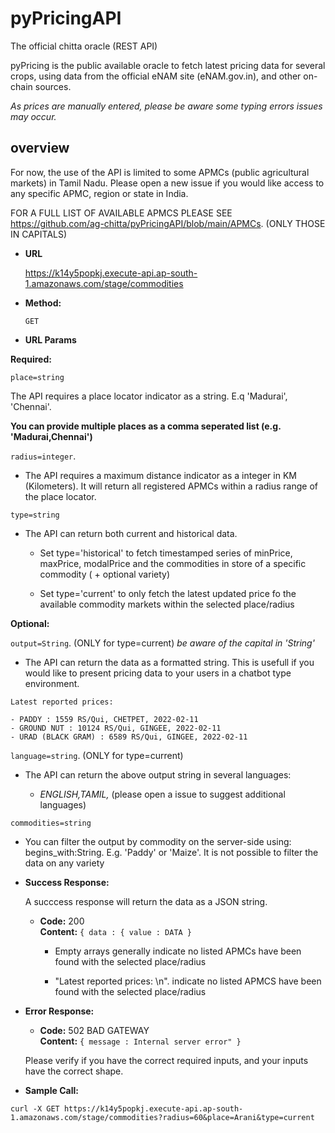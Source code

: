 # pyPricingAPI

The official chitta oracle (REST API)

pyPricing is the public available oracle to fetch latest pricing data for several crops, using data from the official eNAM site (eNAM.gov.in), and other on-chain sources. 

_As prices are manually entered, please be aware some typing errors issues may occur._ 


## overview

For now, the use of the API is limited to some APMCs (public agricultural markets) in Tamil Nadu. Please open a new issue if you would like access to any specific APMC, region or state in India.

FOR A FULL LIST OF AVAILABLE APMCS PLEASE SEE  https://github.com/ag-chitta/pyPricingAPI/blob/main/APMCs. (ONLY THOSE IN CAPITALS)

* **URL**

  https://k14y5popkj.execute-api.ap-south-1.amazonaws.com/stage/commodities

* **Method:**

  `GET`
  
*  **URL Params**

  **Required:**
 
   `place=string`
   
   The API requires a place locator indicator as a string. E.q 'Madurai', 'Chennai'. 
   
   **You can provide multiple places as a comma seperated list (e.g. 'Madurai,Chennai')**
 
   `radius=integer`.
   
   * The API requires a maximum distance indicator as a integer in KM (Kilometers). It will return all registered APMCs within a radius range of the place locator.
 
   `type=string`
   
   * The API can return both current and historical data. 
   
      * Set type='historical' to fetch timestamped series of minPrice, maxPrice, modalPrice and the commodities in store of a specific commodity ( + optional variety)
   
      * Set type='current' to only fetch the latest updated price fo the available commodity markets within the selected place/radius
  
   
   **Optional:**
 
   `output=String`. (ONLY for type=current) _be aware of the capital in 'String'_
   
   * The API can return the data as a formatted string. This is usefull if you would like to present pricing data to your users in a chatbot type environment.

    Latest reported prices: 
 
    - PADDY : 1559 RS/Qui, CHETPET, 2022-02-11
    - GROUND NUT : 10124 RS/Qui, GINGEE, 2022-02-11
    - URAD (BLACK GRAM) : 6589 RS/Qui, GINGEE, 2022-02-11
    
  
   `language=string`. (ONLY for type=current)
   
   * The API can return the above output string in several languages:
   
      * _ENGLISH,TAMIL,_ (please open a issue to suggest additional languages)
   
  
   `commodities=string`
   
   * You can filter the output by commodity on the server-side using: begins_with:String. E.g. 'Paddy' or 'Maize'. It is not possible to filter the data on any variety
   

* **Success Response:**
  
  A succcess response will return the data as a JSON string.
  * **Code:** 200 <br />
    **Content:** `{ data : { value : DATA }`
    
    * Empty arrays generally indicate no listed APMCs have been found with the selected place/radius
    
    * "Latest reported prices: \n". indicate no listed APMCS have been found with the selected place/radius
    
 
* **Error Response:**

  * **Code:** 502 BAD GATEWAY <br />
    **Content:** `{ message : Internal server error" }`
    
  Please verify if you have the correct required inputs, and your inputs have the correct shape.

* **Sample Call:**
```
curl -X GET https://k14y5popkj.execute-api.ap-south-1.amazonaws.com/stage/commodities?radius=60&place=Arani&type=current
```

